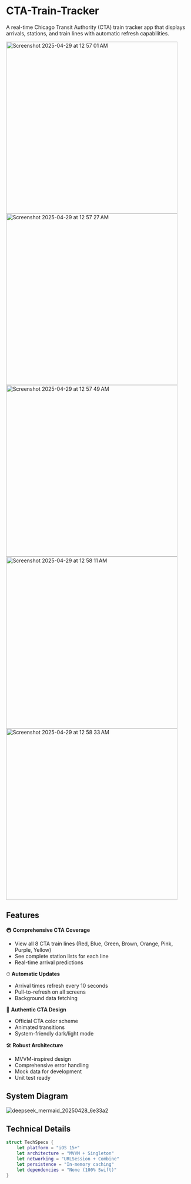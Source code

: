 # CTA-Train-Tracker

A real-time Chicago Transit Authority (CTA) train tracker app that displays arrivals, stations, and train lines with automatic refresh capabilities.

<img width="466" alt="Screenshot 2025-04-29 at 12 57 01 AM" src="https://github.com/user-attachments/assets/d1e7ae65-0799-415d-a07d-17722f3ed8a6" />

<img width="466" alt="Screenshot 2025-04-29 at 12 57 27 AM" src="https://github.com/user-attachments/assets/6b86aeee-c5ae-4574-ac96-41883448f4d5" />

<img width="466" alt="Screenshot 2025-04-29 at 12 57 49 AM" src="https://github.com/user-attachments/assets/98e4f440-fda5-4f1c-9d9c-692c6858d2c7" />

<img width="466" alt="Screenshot 2025-04-29 at 12 58 11 AM" src="https://github.com/user-attachments/assets/ccb3bad0-198f-4aa4-aa78-8d8178425266" />

<img width="466" alt="Screenshot 2025-04-29 at 12 58 33 AM" src="https://github.com/user-attachments/assets/acfdefaf-0fee-495e-95d1-59e7c6950889" />



## Features

🚇 **Comprehensive CTA Coverage**
- View all 8 CTA train lines (Red, Blue, Green, Brown, Orange, Pink, Purple, Yellow)
- See complete station lists for each line
- Real-time arrival predictions

⏱ **Automatic Updates**
- Arrival times refresh every 10 seconds
- Pull-to-refresh on all screens
- Background data fetching

🎨 **Authentic CTA Design**
- Official CTA color scheme
- Animated transitions
- System-friendly dark/light mode

🛠 **Robust Architecture**
- MVVM-inspired design
- Comprehensive error handling
- Mock data for development
- Unit test ready

## System Diagram 

![deepseek_mermaid_20250428_6e33a2](https://github.com/user-attachments/assets/eb727d96-b5e8-4325-a8dd-8c95015a37b0)


## Technical Details

```swift
struct TechSpecs {
    let platform = "iOS 15+"
    let architecture = "MVVM + Singleton"
    let networking = "URLSession + Combine"
    let persistence = "In-memory caching"
    let dependencies = "None (100% Swift)"
}



